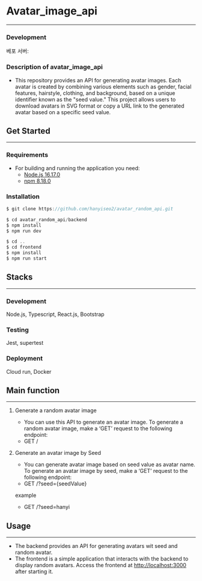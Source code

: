 # Avatar_image_api

---

### Development

베포 서버:

### Description of avatar_image_api

- This repository provides an API for generating avatar images. Each avatar is created by combining various elements such as gender, facial features, hairstyle, clothing, and background, based on a unique identifier known as the "seed value." This project allows users to download avatars in SVG format or copy a URL link to the generated avatar based on a specific seed value.

## Get Started

---

### Requirements

- For building and running the application you need:
  - [Node.js 16.17.0](https://nodejs.org/en/blog/release/v16.17.0)
  - [npm 8.18.0](https://www.npmjs.com/package/npm/v/8.18.0)

### Installation

```jsx
$ git clone https://github.com/hanyiseo2/avatar_random_api.git

$ cd avatar_random_api/backend
$ npm install
$ npm run dev

$ cd ..
$ cd frontend
$ npm install
$ npm run start
```

## Stacks

---
### Development

Node.js, Typescript, React.js, Bootstrap

### Testing 

Jest, supertest

### Deployment

Cloud run, Docker

## Main function

---

1. Generate a random avatar image
   - You can use this API to generate an avatar image. To generate a random avatar image, make a ‘GET’ request to the following endpoint:
   - GET /
2. Generate an avatar image by Seed

   - You can generate avatar image based on seed value as avatar name. To generate an avatar image by seed, make a ‘GET’ request to the following endpoint:
   - GET /?seed={seedValue}

   example

   - GET /?seed=hanyi

## Usage

---

- The backend provides an API for generating avatars wit seed and random avatar.
- The frontend is a simple application that interacts with the backend to display random avatars. Access the frontend at [http://localhost:3000](http://localhost:3000/) after starting it.
